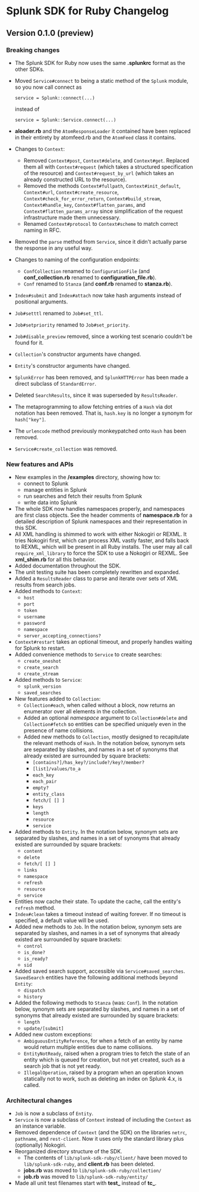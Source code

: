 # Splunk SDK for Ruby Changelog

## Version 0.1.0 (preview)

### Breaking changes

* The Splunk SDK for Ruby now uses the same **.splunkrc** format as the other SDKs.
* Moved `Service#connect` to being a static method of the `Splunk` module, so you now call connect as

      service = Splunk::connect(...)

  instead of

      service = Splunk::Service.connect(...)
      
* **aloader.rb** and the `AtomResponseLoader` it contained have been replaced in their entirety by atomfeed.rb and the `AtomFeed` class it contains.
* Changes to `Context`:
  * Removed `Context#post`, `Context#delete`, and `Context#get`. Replaced
  them all with `Context#request` (which takes a structured specification of
  the resource) and `Context#request_by_url` (which takes an already
  constructed URL to the resource).
  * Removed the methods `Context#fullpath`, `Context#init_default`, 
    `Context#url`, `Context#create_resource`, `Context#check_for_error_return`,
    `Context#build_stream`, `Context#handle_key`, `Context#flatten_params`, 
    and `Context#flatten_params_array` since simplification of the request
    infrastructure made them unnecessary.
  * Renamed `Context#protocol` to `Context#scheme` to match correct naming in RFC.
* Removed the `parse` method from `Service`, since it didn't actually parse
  the response in any useful way.
* Changes to naming of the configuration endpoints:
  * `ConfCollection` renamed to `ConfigurationFile` (and **conf_collection.rb** 
  renamed to **configuration_file.rb**).
  * `Conf` renamed to `Stanza` (and **conf.rb** renamed to **stanza.rb**).
* `Index#submit` and `Index#attach` now take hash arguments instead of positional
  arguments.
* `Job#setttl` renamed to `Job#set_ttl`.
* `Job#setpriority` renamed to `Job#set_priority`.
* `Job#disable_preview` removed, since a working test scenario couldn't be found
  for it.
* `Collection`'s constructor arguments have changed.
* `Entity`'s constructor arguments have changed.
* `SplunkError` has been removed, and `SplunkHTTPError` has been made a direct
  subclass of `StandardError`.
* Deleted `SearchResults`, since it was superseded by `ResultsReader`.
* The metaprogramming to allow fetching entries of a `Hash` via dot notation has
  been removed. That is, `hash.key` is no longer a synonym for `hash["key"]`.
* The `urlencode` method previously monkeypatched onto `Hash` has been removed.
* `Service#create_collection` was removed.

### New features and APIs

* New examples in the **/examples** directory, showing how to:
  * connect to Splunk
  * manage entities in Splunk
  * run searches and fetch their results from Splunk
  * write data into Splunk
* The whole SDK now handles namespaces properly, and namespaces are first class
  objects. See the header comments of **namespace.rb** for a detailed description
  of Splunk namespaces and their representation in this SDK.
* All XML handling is shimmed to work with either Nokogiri or REXML. It tries
  Nokogiri first, which can process XML vastly faster, and falls back to REXML,
  which will be present in all Ruby installs. The user may all call
  `require_xml_library` to force the SDK to use a Nokogiri or REXML. See
  **xml_shim.rb** for all this behavior.
* Added documentation throughout the SDK.
* The unit testing suite has been completely rewritten and expanded.
* Added a `ResultsReader` class to parse and iterate over sets of XML results from
  search jobs.
* Added methods to `Context`:
  * `host`
  * `port`
  * `token`
  * `username`
  * `password`
  * `namespace`
  * `server_accepting_connections?`
* `Context#restart` takes an optional timeout, and properly handles waiting for
  Splunk to restart.
* Added convenience methods to `Service` to create searches:
  * `create_oneshot`
  * `create_search`
  * `create_stream`
* Added methods to `Service`:
  * `splunk_version`
  * `saved_searches`
* New features added to `Collection`:
  * `Collection#each`, when called without a block, now returns an enumerator over
    all elements in the collection.
  * Added an optional _namespace_ argument to `Collection#delete` and
    `Collection#fetch` so entities can be specified uniquely even in the presence
    of name collisions.
  * Added new methods to `Collection`, mostly designed to recapitulate the
    relevant methods of `Hash`. In the notation below, synonym sets are separated
    by slashes, and names in a set of synonyms that already existed are
    surrounded by square brackets:
    * `[contains?]/has_key?/include?/key?/member?`
    * `[list]/values/to_a`
    * `each_key`
    * `each_pair`
    * `empty?`
    * `entity_class`
    * `fetch/[ [] ]`
    * `keys`
    * `length`
    * `resource`
    * `service`
* Added methods to `Entity`. In the notation below, synonym sets are separated
  by slashes, and names in a set of synonyms that already existed are
  surrounded by square brackets:
  * `content`
  * `delete`
  * `fetch/[ [] ]`
  * `links`
  * `namespace`
  * `refresh`
  * `resource`
  * `service`
* Entities now cache their state. To update the cache, call the entity's `refresh`
  method.
* `Index#clean` takes a timeout instead of waiting forever. If no timeout is
  specified, a default value will be used.
* Added new methods to `Job`. In the notation below, synonym sets are separated
  by slashes, and names in a set of synonyms that already existed are
  surrounded by square brackets:
  * `control`
  * `is_done?`
  * `is_ready?`
  * `sid`
* Added saved search support, accessible via `Service#saved_searches`. `SavedSearch`
  entities have the following additional methods beyond `Entity`:
  * `dispatch`
  * `history`
* Added the following methods to `Stanza` (was: `Conf`). In the notation below, synonym sets are separated by slashes, and names in a set of synonyms that already existed are surrounded by square brackets:
  * `length`
  * `update/[submit]`
* Added new custom exceptions:
  * `AmbiguousEntityReference`, for when a fetch of an entity by name would
    return multiple entities due to name collisions.
  * `EntityNotReady`, raised when a program tries to fetch the state of an entity
    which is queued for creation, but not yet created, such as a search job that
    is not yet ready.
  * `IllegalOperation`, raised by a program when an operation known statically not
    to work, such as deleting an index on Splunk 4.x, is called.

### Architectural changes

* `Job` is now a subclass of `Entity`.
* `Service` is now a subclass of `Context` instead of including the `Context` as
  an instance variable. 
* Removed dependence of `Context` (and the SDK) on the libraries `netrc`, `pathname`,
  and `rest-client`. Now it uses only the standard library plus (optionally)
  Nokogiri.
* Reorganized directory structure of the SDK.
  * The contents of `lib/splunk-sdk-ruby/client/` have been moved to
    `lib/splunk-sdk-ruby`, and **client.rb** has been deleted.
  * **jobs.rb** was moved to `lib/splunk-sdk-ruby/collection/`
  * **job.rb** was moved to `lib/splunk-sdk-ruby/entity/`
* Made all unit test filenames start with **test_** instead of **tc_**.


